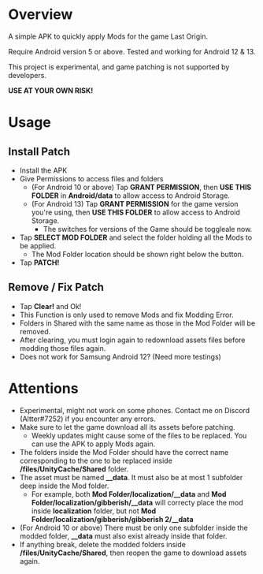 # Overview 
A simple APK to quickly apply Mods for the game Last Origin.

Require Android version 5 or above. Tested and working for Android 12 & 13.

This project is experimental, and game patching is not supported by developers. 

**USE AT YOUR OWN RISK!**
# Usage
## Install Patch
* Install the APK
* Give Permissions to access files and folders
  * (For Android 10 or above) Tap **GRANT PERMISSION**, then **USE THIS FOLDER** in **Android/data** to allow access to Android Storage. 
  * (For Android 13) Tap **GRANT PERMISSION** for the game version you're using, then **USE THIS FOLDER** to allow access to Android Storage. 
    * The switches for versions of the Game should be toggleale now.
* Tap **SELECT MOD FOLDER** and select the folder holding all the Mods to be applied. 
  * The Mod Folder location should be shown right below the button.
* Tap **PATCH!**
## Remove / Fix Patch
* Tap **Clear!** and Ok!
* This Function is only used to remove Mods and fix Modding Error. 
* Folders in Shared with the same name as those in the Mod Folder will be removed.
* After clearing, you must login again to redownload assets files before modding those files again.
* Does not work for Samsung Android 12? (Need more testings)
# Attentions
* Experimental, might not work on some phones. Contact me on Discord (Altter#7252) if you encounter any errors.
* Make sure to let the game download all its assets before patching.
  * Weekly updates might cause some of the files to be replaced. You can use the APK to apply Mods again.
* The folders inside the Mod Folder should have the correct name corresponding to the one to be replaced inside **/files/UnityCache/Shared** folder.
* The asset must be named **__data**. It must also be at most 1 subfolder deep inside the Mod folder.
  * For example, both **Mod Folder/localization/__data** and **Mod Folder/localization/gibberish/__data** will correcty place the mod inside **localization** folder, but not **Mod Folder/localization/gibberish/gibberish 2/__data**
* (For Android 10 or above) There must be only one subfolder inside the modded folder, **__data** must also exist already inside that folder.
* If anything break, delete the modded folders inside **/files/UnityCache/Shared**, then reopen the game to download assets again.